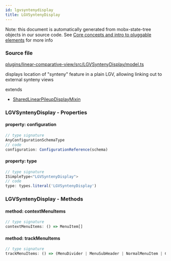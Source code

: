 ```yaml
---
id: lgvsyntenydisplay
title: LGVSyntenyDisplay
---
```


Note: this document is automatically generated from mobx-state-tree objects in
our source code. See
[Core concepts and intro to pluggable elements](/docs/developer_guide/) for more
info

### Source file

[plugins/linear-comparative-view/src/LGVSyntenyDisplay/model.ts](https://github.com/GMOD/jbrowse-components/blob/main/plugins/linear-comparative-view/src/LGVSyntenyDisplay/model.ts)

displays location of "synteny" feature in a plain LGV, allowing linking out to
external synteny views

extends

- [SharedLinearPileupDisplayMixin](../sharedlinearpileupdisplaymixin)

### LGVSyntenyDisplay - Properties

#### property: configuration

```js
// type signature
AnyConfigurationSchemaType
// code
configuration: ConfigurationReference(schema)
```

#### property: type

```js
// type signature
ISimpleType<"LGVSyntenyDisplay">
// code
type: types.literal('LGVSyntenyDisplay')
```

### LGVSyntenyDisplay - Methods

#### method: contextMenuItems

```js
// type signature
contextMenuItems: () => MenuItem[]
```

#### method: trackMenuItems

```js
// type signature
trackMenuItems: () => (MenuDivider | MenuSubHeader | NormalMenuItem | CheckboxMenuItem | RadioMenuItem | SubMenuItem | { ...; })[]
```

